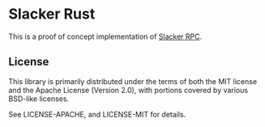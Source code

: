 # Slacker Rust

This is a proof of concept implementation of [Slacker
RPC](https://github.com/sunng87/slacker).

## License

This library is primarily distributed under the terms of both the MIT license and the Apache License (Version 2.0), with portions covered by various BSD-like licenses.

See LICENSE-APACHE, and LICENSE-MIT for details.
